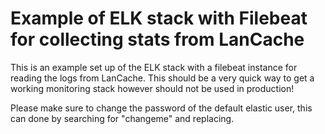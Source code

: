 # Example of ELK stack with Filebeat for collecting stats from LanCache

This is an example set up of the ELK stack with a filebeat instance for reading the logs from LanCache. This should be a very quick way to get a working monitoring stack however should not be used in production!

Please make sure to change the password of the default elastic user, this can done by searching for "changeme" and replacing. 